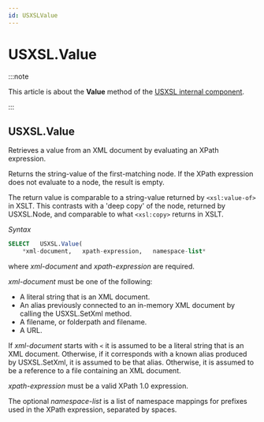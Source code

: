 ```yaml
---
id: USXSLValue
---
```


# USXSL.Value

:::note

This article is about the **Value** method of the [USXSL internal component](/docs/Extensions/USXSL_internal_component).

:::

## **USXSL.Value**

Retrieves a value from an XML document by evaluating an XPath expression.

Returns the string-value of the first-matching node. If the XPath expression does not evaluate to a node, the result is empty.

The return value is comparable to a string-value returned by `<xsl:value-of>` in XSLT. This contrasts with a 'deep copy' of the node, returned by USXSL.Node, and comparable to what `<xsl:copy>` returns in XSLT.

*Syntax*

```sql
SELECT   USXSL.Value(
    *xml-document,   xpath-expression,   namespace-list*
```

where *xml-document* and *xpath-expression* are required.

*xml-document* must be one of the following:

- A literal string that is an XML document.
- An alias previously connected to an in-memory XML document by calling the USXSL.SetXml method.
- A filename, or folderpath and filename.
- A URL.

If *xml-document* starts with `<` it is assumed to be a literal string that is an XML document. Otherwise, if it corresponds with a known alias produced by USXSL.SetXml, it is assumed to be that alias. Otherwise, it is assumed to be a reference to a file containing an XML document.

*xpath-expression* must be a valid XPath 1.0 expression.

The optional *namespace-list* is a list of namespace mappings for prefixes used in the XPath expression, separated by spaces.
